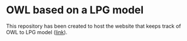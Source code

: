 # OWL based on a LPG model

This repository has been created to host the website that keeps track of OWL to LPG model ([link](https://protegeproject.github.io/owl2lpg/)).